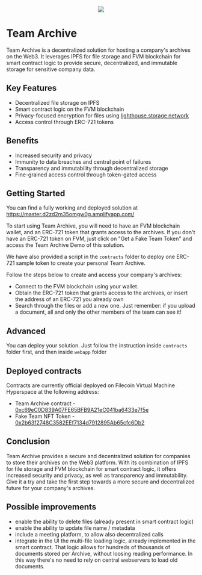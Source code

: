 <div style="text-align: center">
    <img src="https://user-images.githubusercontent.com/12898752/216574956-fcf70588-fa75-4ea2-b255-9c908ae47473.png">
</div>

# Team Archive

Team Archive is a decentralized solution for hosting a company's archives on the Web3.
It leverages IPFS for file storage and FVM blockchain for smart contract logic to provide secure, 
decentralized, and immutable storage for sensitive company data.

## Key Features
* Decentralized file storage on IPFS
* Smart contract logic on the FVM blockchain
* Privacy-focused encryption for files using [lighthouse.storage network](https://www.lighthouse.storage/)
* Access control through ERC-721 tokens

## Benefits
* Increased security and privacy
* Immunity to data breaches and central point of failures
* Transparency and immutability through decentralized storage
* Fine-grained access control through token-gated access

## Getting Started

You can find a fully working and deployed solution at
https://master.d2zd2m35omgw0g.amplifyapp.com/

To start using Team Archive, you will need to have an FVM blockchain wallet, 
and an ERC-721 token that grants access to the archives. If you don't have an ERC-721
token on FVM, just click on "Get a Fake Team Token" and access the Team Archive Demo of this solution. 

We have also provided a script in the `contracts` folder to deploy one ERC-721 sample token to create your personal
Team Archive.

Follow the steps below to create and access your company's archives:
* Connect to the FVM blockchain using your wallet.
* Obtain the ERC-721 token that grants access to the archives, or insert the address of an ERC-721 you already own
* Search through the files or add a new one. Just remember: if you upload a document, all and only
the other members of the team can see it!

## Advanced

You can deploy your solution. Just follow the instruction inside `contracts` folder first,
and then inside `webapp` folder

## Deployed contracts

Contracts are currently official deployed on Filecoin Virtual Machine Hyperspace at the following address:

* Team Archive contract - [0xc69eC0D839A07FE65BFB9A21eC041ba6433e7f5e](https://hyperspace.filfox.info/en/address/0xc69eC0D839A07FE65BFB9A21eC041ba6433e7f5e)
* Fake Team NFT Token - [0x2b63f2748C3582EEf7134d7912895Ab65cfc6Db2](https://hyperspace.filfox.info/en/address/0x2b63f2748C3582EEf7134d7912895Ab65cfc6Db2)

## Conclusion
Team Archive provides a secure and decentralized solution for companies to store their archives on the Web3 platform. 
With its combination of IPFS for file storage and FVM blockchain for smart contract logic, 
it offers increased security and privacy, as well as transparency and immutability.
Give it a try and take the first step towards a more secure and decentralized future for your company's archives.

## Possible improvements
* enable the ability to delete files (already present in smart contract logic)
* enable the ability to update file name / metadata
* include a meeting platform, to allow also decentralized calls
* integrate in the UI the multi-file loading logic, already implemented in the smart contract. 
That logic allows for hundreds of thousands of documents stored per Archive, without loosing reading performance.
In this way there's no need to rely on central webservers to load old documents.

